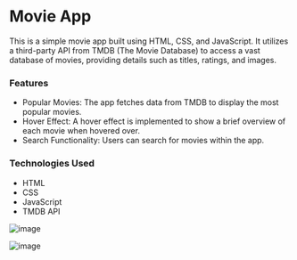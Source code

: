 # Movie App
This is a simple movie app built using HTML, CSS, and JavaScript. It utilizes a third-party API from TMDB 
(The Movie Database) to access a vast database of movies, providing details such as titles, ratings, and images.

### Features
- Popular Movies: The app fetches data from TMDB to display the most popular movies.
- Hover Effect: A hover effect is implemented to show a brief overview of each movie when hovered over.
- Search Functionality: Users can search for movies within the app.

### Technologies Used
- HTML
- CSS
- JavaScript
- TMDB API

![image](https://github.com/meghanacv/movie-app/assets/49053653/8658ef2a-9e6c-4e1c-b98e-b6c70c2e0c23)

![image](https://github.com/meghanacv/movie-app/assets/49053653/79f50f44-343c-4ce6-9690-683d94faa037)
